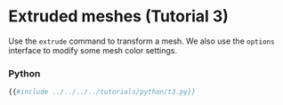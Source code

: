 # Extruded meshes (Tutorial 3)

Use the `extrude` command to transform a mesh. We also use the `options` interface
to modify some mesh color settings.

### Python
```python
{{#include ../../../../tutorials/python/t3.py}}
```
